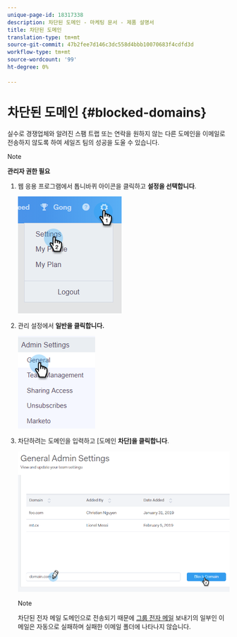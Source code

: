 ```yaml
---
unique-page-id: 18317338
description: 차단된 도메인 - 마케팅 문서 - 제품 설명서
title: 차단된 도메인
translation-type: tm+mt
source-git-commit: 47b2fee7d146c3dc558d4bbb10070683f4cdfd3d
workflow-type: tm+mt
source-wordcount: '99'
ht-degree: 0%

---
```



# 차단된 도메인 {#blocked-domains}

실수로 경쟁업체와 알려진 스팸 트랩 또는 연락을 원하지 않는 다른 도메인을 이메일로 전송하지 않도록 하여 세일즈 팀의 성공을 도울 수 있습니다.

>[!NOTE]
>
>**관리자 권한 필요**

1. 웹 응용 프로그램에서 톱니바퀴 아이콘을 클릭하고 **설정을 선택합니다**.

   ![](assets/one-3.png)

1. 관리 설정에서 **일반을 클릭합니다.**

   ![](assets/two-3.png)

1. 차단하려는 도메인을 입력하고 [도메인 **차단]을 클릭합니다**.

   ![](assets/three-3.png)

   >[!NOTE]
   >
   >차단된 전자 메일 도메인으로 전송되기 때문에 [그룹 전자 메일](http://docs.marketo.com/x/KAQ6Ag) 보내기의 일부인 이메일은 자동으로 실패하며 실패한 이메일 폴더에 나타나지 않습니다.

